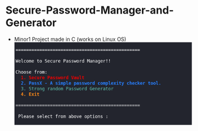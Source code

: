 # Secure-Password-Manager-and-Generator

* Minor1 Project made in C (works on Linux OS)
![nothing](./interface.png "Home Interface")
